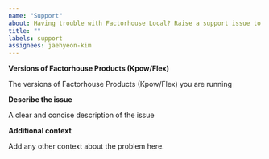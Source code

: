 ```yaml
---
name: "Support"
about: Having trouble with Factorhouse Local? Raise a support issue to get started
title: ""
labels: support
assignees: jaehyeon-kim
---
```


**Versions of Factorhouse Products (Kpow/Flex)**

The versions of Factorhouse Products (Kpow/Flex) you are running

**Describe the issue**

A clear and concise description of the issue

**Additional context**

Add any other context about the problem here.
